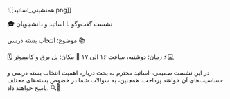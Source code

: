 ![[همنشینی_اساتید.png]]

🎓  نشست گفت‌وگو با اساتید و دانشجویان 

موضوع: انتخاب بسته درسی 📚

🗓 زمان: دوشنبه، ساعت ۱۶ الی ۱۷
📍 مکان: پل برق و کامپیوتر ⚡️💻

در این نشست صمیمی، اساتید محترم به بحث درباره اهمیت انتخاب بسته درسی و حساسیت‌های آن خواهند پرداخت. همچنین، به سوالات شما در خصوص بسته‌های مختلف پاسخ خواهند داد. 🔍💬

